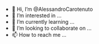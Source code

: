 - 👋 Hi, I’m @AlessandroCarotenuto
- 👀 I’m interested in ...
- 🌱 I’m currently learning ...
- 💞️ I’m looking to collaborate on ...
- 📫 How to reach me ...

<!---
AlessandroCarotenuto/AlessandroCarotenuto is a ✨ special ✨ repository because its `README.md` (this file) appears on your GitHub profile.
You can click the Preview link to take a look at your changes.
--->

